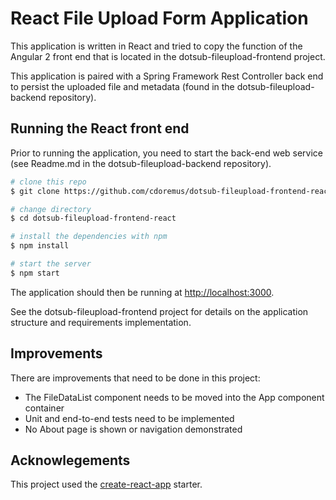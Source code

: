 # React File Upload Form Application

This application is written in React and tried to copy the function of the
Angular 2 front end that is located in the dotsub-fileupload-frontend project.

This application is paired with a Spring Framework Rest Controller back end
to persist the uploaded file and metadata (found in the dotsub-fileupload-backend repository).

## Running the React front end

Prior to running the application, you need to start the back-end web service
(see Readme.md in the dotsub-fileupload-backend repository).

```bash
# clone this repo
$ git clone https://github.com/cdoremus/dotsub-fileupload-frontend-react.git

# change directory
$ cd dotsub-fileupload-frontend-react

# install the dependencies with npm
$ npm install

# start the server
$ npm start
```

The application should then be running at [http://localhost:3000](http://localhost:3000).

See the dotsub-fileupload-frontend project for details on the application structure and requirements implementation.

## Improvements
There are improvements that need to be done in this project:
* The FileDataList component needs to be moved into the App component container
* Unit and end-to-end tests need to be implemented
* No About page is shown or navigation demonstrated


## Acknowlegements

This project used the [create-react-app](https://github.com/facebookincubator/create-react-app) starter.
